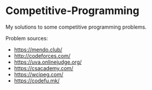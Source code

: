 # Competitive-Programming

My solutions to some competitive programming problems.

Problem sources:
- https://mendo.club/
- http://codeforces.com/
- https://uva.onlinejudge.org/
- https://csacademy.com/
- https://wcipeg.com/
- https://codefu.mk/
